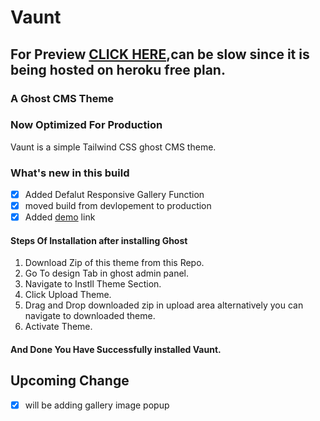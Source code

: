 ﻿# Vaunt

## For Preview [CLICK HERE](https://vaunt-kaustubha.herokuapp.com),can be slow since it is being hosted on heroku free plan. 
### A Ghost CMS Theme

### Now Optimized For Production

Vaunt is a simple Tailwind CSS ghost CMS theme.

### What's new in this build
- [x] Added Defalut Responsive Gallery Function
- [x] moved build from devlopement to production
- [x] Added [demo](https://vaunt-kaustubha.herokuapp.com) link 

#### Steps Of Installation after installing Ghost
1. Download Zip of this theme from this Repo.
2. Go To design Tab in ghost admin panel.
3. Navigate to Instll Theme Section.
4. Click Upload Theme.
5. Drag and Drop downloaded zip in upload area alternatively you can navigate to downloaded theme.
6. Activate Theme.

#### And Done You Have Successfully installed Vaunt.

## Upcoming Change
- [x] will be adding gallery image popup